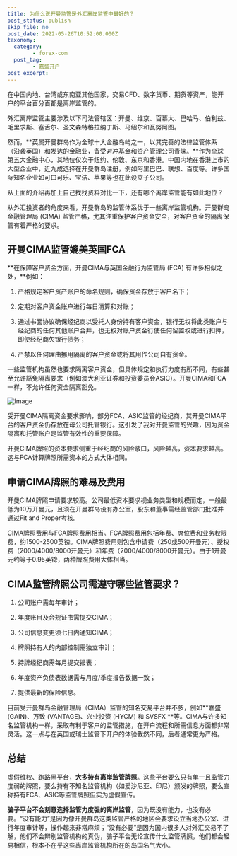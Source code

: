 ```yaml
---
title: 为什么说开曼监管是外汇离岸监管中最好的？
post_status: publish
skip_file: no
post_date: 2022-05-26T10:52:00.000Z
taxonomy:
  category:
        - forex-com
  post_tag:
        - 嘉盛开户
post_excerpt: 
---
```

在中国内地、台湾或东南亚其他国家，交易CFD、数字货币、期货等资产，能开户的平台百分百都是离岸监管的。

外汇离岸监管主要涉及以下司法管辖区：开曼、维京、百慕大、巴哈马、伯利兹、毛里求斯、塞舌尔、圣文森特格拉纳丁斯、马绍尔和瓦努阿图。

然而，**英属开曼群岛作为全球十大金融岛屿之一，以其完善的法律监管体系（沿袭英国）和发达的金融业，备受对冲基金和资产管理公司青睐。**作为全球第五大金融中心，其地位仅次于纽约、伦敦、东京和香港。中国内地在香港上市的大型企业中，近九成选择在开曼群岛注册，例如阿里巴巴、联想、百度等。许多国际知名企业如可口可乐、宝洁、苹果等也在此设立子公司。

从上面的介绍再加上自己找找资料对比一下，还有哪个离岸监管能有如此地位？

从外汇投资者的角度来看，开曼群岛的监管体系优于一些离岸监管机构。开曼群岛金融管理局 (CIMA) 监管严格，尤其注重保护客户资金安全，对客户资金的隔离保管有着严格的要求。

## 开曼CIMA监管媲美英国FCA

**在保障客户资金方面，开曼CIMA与英国金融行为监管局 (FCA) 有许多相似之处，**例如：

1. 严格规定客户资产账户的命名规则，确保资金存放于客户名下；

1. 定期对客户资金账户进行每日清算和对账；

1. 通过书面协议确保经纪商以受托人身份持有客户资金，银行无权将此类账户与经纪商的任何其他账户合并，也无权对账户资金行使任何留置权或进行扣押，即使经纪商欠银行债务；

1. 严禁以任何理由挪用隔离的客户资金或将其用作公司自有资金。

一些监管机构虽然也要求隔离客户资金，但具体规定和执行力度有所不同，有些甚至允许豁免隔离要求（例如澳大利亚证券和投资委员会ASIC）。开曼CIMA和FCA一样，不允许任何资金隔离豁免。

![Image](https://prod-files-secure.s3.us-west-2.amazonaws.com/39ed1227-6d7d-4570-be36-9ccd4a2c4241/bd849744-3fcb-4a37-8312-357962c8f065/image.png?X-Amz-Algorithm=AWS4-HMAC-SHA256&X-Amz-Content-Sha256=UNSIGNED-PAYLOAD&X-Amz-Credential=ASIAZI2LB466UYY7AD5I%2F20250403%2Fus-west-2%2Fs3%2Faws4_request&X-Amz-Date=20250403T221347Z&X-Amz-Expires=3600&X-Amz-Security-Token=IQoJb3JpZ2luX2VjEI7%2F%2F%2F%2F%2F%2F%2F%2F%2F%2FwEaCXVzLXdlc3QtMiJIMEYCIQCNZgvmyySln2o1FMkczLmMC%2B9XNnbQO83LPWn3kYiwFAIhAOCD2oWiZZhhX6iNIAAY4eBJ0gRBSnFSaMPMNtEYfejvKogECPf%2F%2F%2F%2F%2F%2F%2F%2F%2F%2FwEQABoMNjM3NDIzMTgzODA1IgwjkLgW9oSMgJfGFMIq3AMjGeNSyTJFWfqY6G8JV8N9lR%2F2yPRt6jHejzfTteYW6o4q0AUddmt3GJ%2Fi73AnCpFwhnOI1LLuKhSHT0vRk4esnqrJw1ynw68nMajrcnvwAjqhu9EMm%2FM8k5ovTP%2FocVGLG9cWl058nQ8b8gTQOpRBn35qR1M5BOJ2v7Bw8VyIkzSnPZRKkHYjwPNACh9648TWb7rr2KwVrlSqC8wu%2BpOCrchUTMEvai8mL5vGcTrc9tDxq0wvdgkW7KLmk2xEDcLxfD7GHFZS%2Fb860nB0eT6SXa2QOzW43hjbZa5I3JOJ%2BXqIFYL56mkel58LfzdlRMt1rapmJHxFnjUb8XBp3T5UMtmY6r4OJYbRkqqd476IOAgCCkMDmWUADDGKyZTsBoH1LYvRdv%2BQ8nOKRcwCufKdl%2Fe7H0QmpYrqG0TtrCuO2IBgUG56NzKK2PjF4EFdB9GnLmxiDJJs%2BEi0Ai4OkUF7Z4qDcjY25pD9rzllvAFOdFjdr7p7rekPyHAOdTIIADbZd7T1GYPBD%2B3tWzgN%2FfwwvMJkNXGf3ZvAoQwuN6sVY3RdhZp1vG4SknlnaQRJtgOI0v7F9Fk7bev8R%2FHsAF7AdsEkhmt%2Fph47KdAe4rPsSqy4NhAeEWP%2BBBAdCDCbg7y%2FBjqkAUDyZYORn%2Bm7uRrkKgfqGwfDKdmx%2BjDM5lvvUj2xqwYUjATHfoaVFjjNoQDXzSYI1fT%2FEDBQ1ujsogM3d7yn%2FEf4jUNXF8s74aJNvmaQpYvjBIH2CoVWfry%2Fv2MbtX4XA86eumhPafIVA0jh2KhI9jL3gYbAen45cUln33vKo36PN9rYpVz9RzsbRLs3r1sf9vawGDWE6Hy0StvQ9sKthHFxngCB&X-Amz-Signature=d18b6951a494b20acbe9cf7590b6bb619efce88be0c7bcfa767a82e6be7f04b6&X-Amz-SignedHeaders=host&x-id=GetObject)

受开曼CIMA隔离资金要求影响，部分FCA、ASIC监管的经纪商，其开曼CIMA平台的客户资金仍存放在母公司托管银行。这引发了我对开曼监管的兴趣，因为资金隔离和托管账户是监管有效性的重要保障。

开曼CIMA牌照的资本要求侧重于经纪商的风险敞口，风险越高，资本要求越高。这与FCA计算牌照所需资本的方式大体相同。

## **申请CIMA牌照的难易及费用**

开曼CIMA牌照申请要求较高。公司最低资本要求视业务类型和规模而定，一般最低为10万开曼元，且须在开曼群岛设有办公室，股东和董事需经监管部门批准并通过Fit and Proper考核。

CIMA牌照费用与FCA牌照费用相当。FCA牌照费用包括年费、席位费和业务权限费，约1500-2500英镑。CIMA牌照费用则包含申请费（250或500开曼元）、授权费（2000/4000/8000开曼元）和年费（2000/4000/8000开曼元）。由于1开曼元约等于0.95英镑，两种牌照费用大体相当。

## CIMA监管牌照公司需遵守哪些监管要求？

1. 公司账户需每年审计；

1. 年度账目及合规证书需提交CIMA；

1. 公司信息变更须七日内通知CIMA；

1. 牌照持有人的内部控制需独立审计；

1. 持牌经纪商需每月提交报表；

1. 年度资产负债表数据需与月度/季度报告数据一致；

1. 提供最新的保险信息。

目前受开曼群岛金融管理局（CIMA）监管的知名交易平台并不多，例如**嘉盛 (GAIN)、万致 (VANTAGE)、兴业投资 (HYCM) 和 SVSFX **等。CIMA与许多知名监管机构一样，采取有利于客户的监管措施，在开户流程和所需信息方面都非常灵活。这一点与在英国或瑞士监管下开户的体验截然不同，后者通常更为严格。

## 总结

虚假维权、跑路黑平台，**大多持有离岸监管牌照**。这些平台要么只有单一且监管力度弱的牌照，要么持有不知名监管机构（如爱沙尼亚、印尼）颁发的牌照，要么宣称持有FCA、ASIC等监管牌照但实为虚假宣传。

**骗子平台不会刻意选择监管力度强的离岸监管**，因为既没有能力，也没有必要。“没有能力”是因为像开曼群岛这类监管严格的地区会要求设立当地办公室、进行年度审计等，操作起来非常麻烦；“没有必要”是因为国内很多人对外汇交易不了解，他们不会辨别监管机构的真伪，骗子平台无论宣传什么监管牌照，他们都会轻易相信，根本不在乎这些离岸监管机构所在的岛国名气大小。